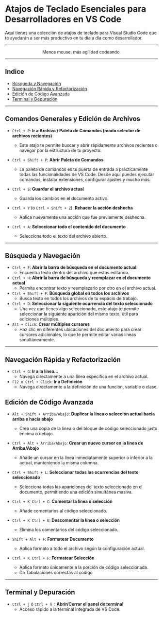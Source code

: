 # Atajos de Teclado Esenciales para Desarrolladores en VS Code

Aquí tienes una colección de atajos de teclado para Visual Studio Code que te ayudarán a ser más productivo en tu día a día como desarrollador.

---
<p align="center">
Menos mouse, más agilidad codeando.
</p>

---
## Indice
- [Búsqueda y Navegación](#búsqueda-y-navegación)
- [Navegación Rápida y Refactorización](#navegación-rápida-y-refactorización)
- [Edición de Código Avanzada](#edición-de-código-avanzada)
- [Terminal y Depuración](#terminal-y-depuración)

---

## Comandos Generales y Edición de Archivos

* `Ctrl + P`: **Ir a Archivo / Paleta de Comandos (modo selector de archivos recientes)**
    * Este atajo te permite buscar y abrir rápidamente archivos recientes o navegar por la estructura de tu proyecto.
* `Ctrl + Shift + P`: **Abrir Paleta de Comandos**
    * La paleta de comandos es tu puerta de entrada a prácticamente todas las funcionalidades de VS Code. Desde aquí puedes ejecutar comandos, instalar extensiones, configurar ajustes y mucho más.
* `Ctrl + S`: **Guardar el archivo actual**
    * Guarda los cambios en el documento activo.

* `Ctrl + Y` (o `Ctrl + Shift + Z`): **Rehacer la acción deshecha**
    * Aplica nuevamente una acción que fue previamente deshecha.

* `Ctrl + A`: **Seleccionar todo el contenido del documento**
    * Selecciona todo el texto del archivo abierto.

---

## Búsqueda y Navegación

* `Ctrl + F`: **Abrir la barra de búsqueda en el documento actual**
    * Encuentra texto dentro del archivo que estás editando.
* `Ctrl + H`: **Abrir la barra de búsqueda y reemplazar en el documento actual**
    * Permite encontrar texto y reemplazarlo por otro en el archivo actual.
* `Ctrl + Shift + F`: **Búsqueda global en todos los archivos**
    * Busca texto en todos los archivos de tu espacio de trabajo.
* `Ctrl + D`: **Seleccionar la siguiente ocurrencia del texto seleccionado**
    * Una vez que tienes algo seleccionado, este atajo te permite seleccionar la siguiente aparición del mismo texto, útil para ediciones múltiples.
* `Alt + Click`: **Crear múltiples cursores**
    * Haz clic en diferentes ubicaciones del documento para crear cursores adicionales, lo que te permite editar varias líneas simultáneamente.

---

## Navegación Rápida y Refactorización
* `Ctrl + G`: **Ir a la línea...**
    * Navega directamente a una línea específica en el archivo actual.
* `F12 o Ctrl + Click`: **Ir a Definición**
    * Navega directamente a la definición de una función, variable o clase.

## Edición de Código Avanzada

* `Alt + Shift + Arriba/Abajo`: **Duplicar la línea o selección actual hacia arriba o hacia abajo**
    * Crea una copia de la línea o del bloque de código seleccionado justo encima o debajo.
* `Ctrl + Alt + Arriba/Abajo`: **Crear un nuevo cursor en la línea de Arriba/Abajo**
    * Añade un cursor en la línea inmediatamente superior o inferior a la actual, manteniendo la misma columna.
* `Ctrl + Shift + L`: **Seleccionar todas las ocurrencias del texto seleccionado**
    * Selecciona todas las apariciones del texto seleccionado en el documento, permitiendo una edición simultánea masiva.
* `Ctrl + K Ctrl + C`: **Comentar la línea o selección**
    * Añade comentarios al código seleccionado.
* `Ctrl + K Ctrl + U`: **Descomentar la línea o selección**
    * Elimina los comentarios del código seleccionado.

* `Shift + Alt + F`: **Formatear Documento**
    * Aplica formato a todo el archivo según la configuración actual.

* `Ctrl + K Ctrl + F`: **Formatear Selección**
    * Aplica formato únicamente a la porción de código seleccionada.
    * Da Tabulaciones correctas al codigo

---

## Terminal y Depuración

* `Ctrl + j` ó `Ctrl + ñ `: **Abrir/Cerrar el panel de terminal**
    * Acceso rápido a la terminal integrada de VS Code.


